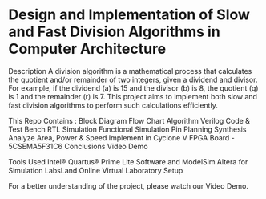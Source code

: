 # Design and Implementation of Slow and Fast Division Algorithms in Computer Architecture


Description
A division algorithm is a mathematical process that calculates the quotient and/or remainder of two integers, given a dividend and divisor. For example, if the dividend (a) is 15 and the divisor (b) is 8, the quotient (q) is 1 and the remainder (r) is 7. This project aims to implement both slow and fast division algorithms to perform such calculations efficiently.

This Repo Contains :
 Block Diagram
 Flow Chart
 Algorithm
 Verilog Code & Test Bench
 RTL Simulation
 Functional Simulation
 Pin Planning
 Synthesis
 Analyze Area, Power & Speed
 Implement in Cyclone V FPGA Board - 5CSEMA5F31C6
 Conclusions
 Video Demo

Tools Used
Intel® Quartus® Prime Lite Software and ModelSim Altera for Simulation
LabsLand Online Virtual Laboratory Setup

For a better understanding of the project, please watch our Video Demo.
